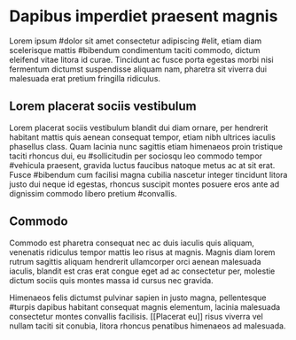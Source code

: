 # Dapibus imperdiet praesent magnis
Lorem ipsum #dolor sit amet consectetur adipiscing #elit, etiam diam scelerisque mattis #bibendum condimentum taciti commodo, dictum eleifend vitae litora id curae. Tincidunt ac fusce porta egestas morbi nisi fermentum dictumst suspendisse aliquam nam, pharetra sit viverra dui malesuada erat pretium fringilla ridiculus. 

## Lorem placerat sociis vestibulum

Lorem placerat sociis vestibulum blandit dui diam ornare, per hendrerit habitant mattis quis aenean consequat tempor, etiam nibh ultrices iaculis phasellus class. Quam lacinia nunc sagittis etiam himenaeos proin tristique taciti rhoncus dui, eu #sollicitudin per sociosqu leo commodo tempor #vehicula praesent, gravida luctus faucibus natoque metus ac at sit erat. Fusce #bibendum cum facilisi magna cubilia nascetur integer tincidunt litora justo dui neque id egestas, rhoncus suscipit montes posuere eros ante ad dignissim commodo libero pretium #convallis. 

## Commodo

Commodo est pharetra consequat nec ac duis iaculis quis aliquam, venenatis ridiculus tempor mattis leo risus at magnis. Magnis diam lorem rutrum sagittis aliquam hendrerit ullamcorper orci aenean malesuada iaculis, blandit est cras erat congue eget ad ac consectetur per, molestie dictum sociis quis montes massa id cursus nec gravida. 

Himenaeos felis dictumst pulvinar sapien in justo magna, pellentesque #turpis dapibus habitant consequat magnis elementum, lacinia malesuada consectetur montes convallis facilisis. [[Placerat eu]] risus viverra vel nullam taciti sit conubia, litora rhoncus penatibus himenaeos ad malesuada.